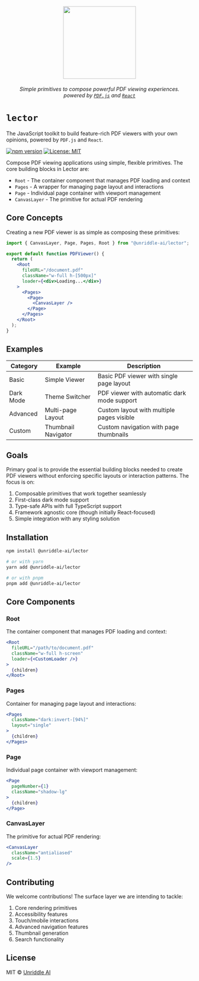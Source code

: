 <p align="center">
  <h1 align="center"><img src="https://www.unriddle.ai/icons/logo.png" width="196" /></h1>
  <p align="center">
    <i>Simple primitives to compose powerful PDF viewing experiences.<br>powered by <code><a href="https://mozilla.github.io/pdf.js/">PDF.js</a></code> and <code><a href="https://reactjs.org/">React</a></code></i>
  </p>
</p>

# `lector`

The JavaScript toolkit to build feature-rich PDF viewers with your own opinions, powered by `PDF.js` and `React`.

[![npm version](https://badge.fury.io/js/@unriddle-ai%2Flector.svg)](https://www.npmjs.com/package/@unriddle-ai/lector)
[![License: MIT](https://img.shields.io/badge/License-MIT-yellow.svg)](https://opensource.org/licenses/MIT)

Compose PDF viewing applications using simple, flexible primitives. The core building blocks in Lector are:

- `Root` - The container component that manages PDF loading and context
- `Pages` - A wrapper for managing page layout and interactions
- `Page` - Individual page container with viewport management
- `CanvasLayer` - The primitive for actual PDF rendering

## Core Concepts

Creating a new PDF viewer is as simple as composing these primitives:

```jsx
import { CanvasLayer, Page, Pages, Root } from "@unriddle-ai/lector";

export default function PDFViewer() {
  return (
    <Root
      fileURL="/document.pdf"
      className="w-full h-[500px]"
      loader={<div>Loading...</div>}
    >
      <Pages>
        <Page>
          <CanvasLayer />
        </Page>
      </Pages>
    </Root>
  );
}
```

## Examples

| Category | Example | Description |
|----------|---------|-------------|
| Basic | Simple Viewer | Basic PDF viewer with single page layout |
| Dark Mode | Theme Switcher | PDF viewer with automatic dark mode support |
| Advanced | Multi-page Layout | Custom layout with multiple pages visible |
| Custom | Thumbnail Navigator | Custom navigation with page thumbnails |

## Goals

Primary goal is to provide the essential building blocks needed to create PDF viewers without enforcing specific layouts or interaction patterns. The focus is on:

1. Composable primitives that work together seamlessly
2. First-class dark mode support
3. Type-safe APIs with full TypeScript support
4. Framework agnostic core (though initially React-focused)
5. Simple integration with any styling solution

## Installation

```bash
npm install @unriddle-ai/lector

# or with yarn
yarn add @unriddle-ai/lector

# or with pnpm
pnpm add @unriddle-ai/lector
```

## Core Components

### Root

The container component that manages PDF loading and context:

```jsx
<Root
  fileURL="/path/to/document.pdf"
  className="w-full h-screen"
  loader={<CustomLoader />}
>
  {children}
</Root>
```

### Pages

Container for managing page layout and interactions:

```jsx
<Pages 
  className="dark:invert-[94%]"
  layout="single"
>
  {children}
</Pages>
```

### Page

Individual page container with viewport management:

```jsx
<Page
  pageNumber={1}
  className="shadow-lg"
>
  {children}
</Page>
```

### CanvasLayer

The primitive for actual PDF rendering:

```jsx
<CanvasLayer
  className="antialiased"
  scale={1.5}
/>
```

## Contributing

We welcome contributions! The surface layer we are intending to tackle:

1. Core rendering primitives
2. Accessibility features
3. Touch/mobile interactions
4. Advanced navigation features
5. Thumbnail generation
6. Search functionality

## License

MIT © [Unriddle AI]()